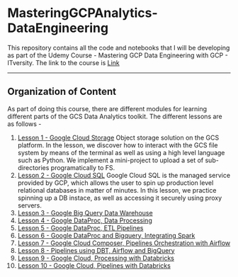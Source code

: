 # MasteringGCPAnalytics-DataEngineering
This repository contains all the code and notebooks that I will be developing as part of the Udemy Course - Mastering GCP Data Engineering with GCP - ITversity. 
The link to the course is <a href="https://www.udemy.com/course/master-data-engineering-using-gcp-data-analytics/">Link</a>

----
## Organization of Content
As part of doing this course, there are different modules for learning different parts of the GCS Data Analytics toolkit. The different lessons are as follows - 
1. <a href="./lesson-1-gcs">Lesson 1 - Google Cloud Storage</a>
    Object storage solution on the GCS platform. In the lesson, we discover how to interact with the GCS file system by means of the terminal as well as using a high level language such as Python. We implement a mini-project to upload a set of sub-directories programatically to FS.
2. <a href="lesson-2-cloud-sql">Lesson 2 - Google Cloud SQL</a>
    Google Cloud SQL is the managed service provided by GCP, which allows the user to spin up production level relational databases in matter of minutes. In this lesson, we practice spinning up a DB instace, as well as accessing it securely using proxy servers.
3. <a href="">Lesson 3 - Google Big Query Data Warehouse</a>
4. <a href="">Lesson 4 - Google DataProc, Data Processing</a>
5. <a href="">Lesson 5 - Google DataProc, ETL Pipelines</a>
6. <a href="">Lesson 6 - Google DataProc and Bigquery, Integrating Spark</a>
7. <a href="">Lesson 7 - Google Cloud Composer, Pipelines Orchestration with Airflow</a>
8. <a href="">Lesson 8 - Pipelines using DBT, Airflow and BigQuery</a>
9. <a href="">Lesson 9 - Google Cloud, Processing with Databricks</a>
10. <a href="">Lesson 10 - Google Cloud, Pipelines with Databricks</a>